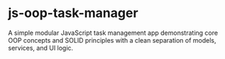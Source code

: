 # js-oop-task-manager
A simple modular JavaScript task management app demonstrating core OOP concepts and SOLID principles with a clean separation of models, services, and UI logic.
